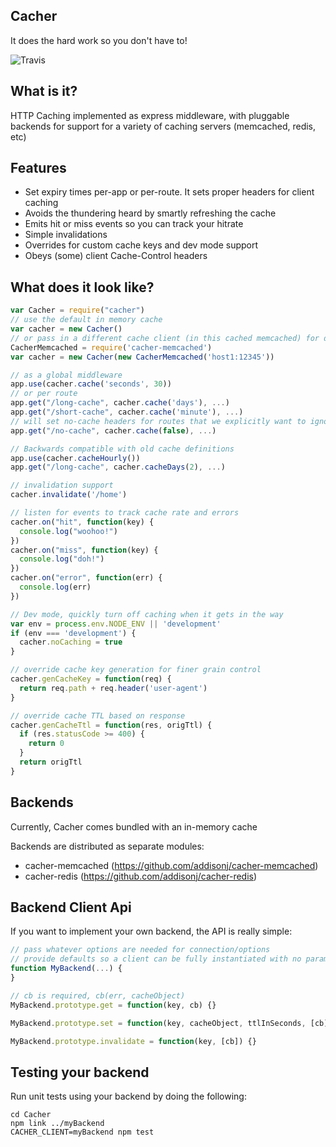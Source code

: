## Cacher
It does the hard work so you don't have to!

![Travis](https://travis-ci.org/addisonj/node-cacher.svg)

## What is it?
HTTP Caching implemented as express middleware, with pluggable backends for support for a variety of caching servers (memcached, redis, etc)

## Features
- Set expiry times per-app or per-route. It sets proper headers for client caching
- Avoids the thundering heard by smartly refreshing the cache
- Emits hit or miss events so you can track your hitrate
- Simple invalidations
- Overrides for custom cache keys and dev mode support
- Obeys (some) client Cache-Control headers

## What does it look like?
``` JavaScript
var Cacher = require("cacher")
// use the default in memory cache
var cacher = new Cacher()
// or pass in a different cache client (in this cached memcached) for different backend support
CacherMemcached = require('cacher-memcached')
var cacher = new Cacher(new CacherMemcached('host1:12345'))

// as a global middleware
app.use(cacher.cache('seconds', 30))
// or per route
app.get("/long-cache", cacher.cache('days'), ...)
app.get("/short-cache", cacher.cache('minute'), ...)
// will set no-cache headers for routes that we explicitly want to ignore caching on
app.get("/no-cache", cacher.cache(false), ...)

// Backwards compatible with old cache definitions
app.use(cacher.cacheHourly())
app.get("/long-cache", cacher.cacheDays(2), ...)

// invalidation support
cacher.invalidate('/home')

// listen for events to track cache rate and errors
cacher.on("hit", function(key) {
  console.log("woohoo!")
})
cacher.on("miss", function(key) {
  console.log("doh!")
})
cacher.on("error", function(err) {
  console.log(err)
})

// Dev mode, quickly turn off caching when it gets in the way
var env = process.env.NODE_ENV || 'development'
if (env === 'development') {
  cacher.noCaching = true
}

// override cache key generation for finer grain control
cacher.genCacheKey = function(req) {
  return req.path + req.header('user-agent')
}

// override cache TTL based on response
cacher.genCacheTtl = function(res, origTtl) {
  if (res.statusCode >= 400) {
    return 0
  }
  return origTtl
}
```

## Backends
Currently, Cacher comes bundled with an in-memory cache

Backends are distributed as separate modules:
- cacher-memcached (https://github.com/addisonj/cacher-memcached)
- cacher-redis (https://github.com/addisonj/cacher-redis)


## Backend Client Api
If you want to implement your own backend, the API is really simple:

```JavaScript
// pass whatever options are needed for connection/options
// provide defaults so a client can be fully instantiated with no parameters
function MyBackend(...) {
}

// cb is required, cb(err, cacheObject)
MyBackend.prototype.get = function(key, cb) {}

MyBackend.prototype.set = function(key, cacheObject, ttlInSeconds, [cb]) {}

MyBackend.prototype.invalidate = function(key, [cb]) {}
```

## Testing your backend
Run unit tests using your backend by doing the following:
```Shell
cd Cacher
npm link ../myBackend
CACHER_CLIENT=myBackend npm test
```
